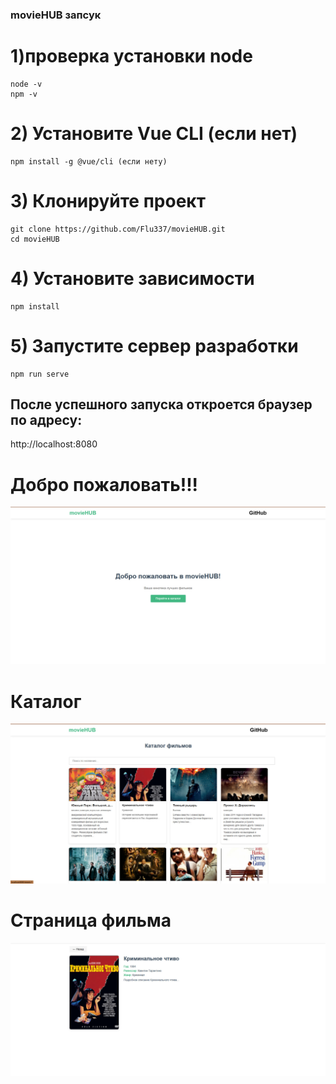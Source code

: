 ### movieHUB запсук
# 1)проверка установки node
    node -v
    npm -v
# 2) Установите Vue CLI (если нет)
    npm install -g @vue/cli (если нету)
# 3) Клонируйте проект
    git clone https://github.com/Flu337/movieHUB.git
    cd movieHUB
# 4) Установите зависимости
    npm install
# 5) Запустите сервер разработки
    npm run serve
 ## После успешного запуска откроется браузер по адресу:
http://localhost:8080
# Добро пожаловать!!!
![главное меню](photo_2025-06-01_16-17-42.jpg)

# Каталог

![каталог](photo_2025-06-01_16-17-49.jpg)

# Страница фильма

![фильм](photo_2025-06-01_16-17-53.jpg)
